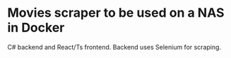 # Movies scraper to be used on a NAS in Docker

C# backend and React/Ts frontend. Backend uses Selenium for scraping.
